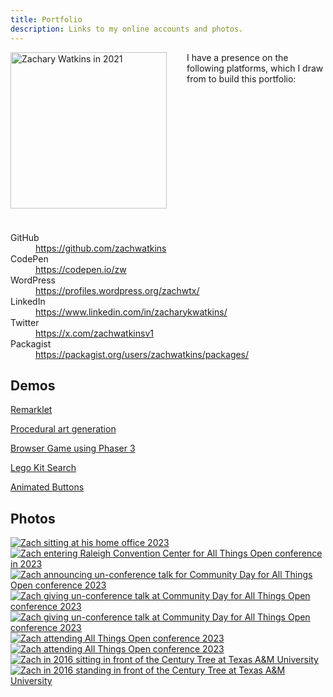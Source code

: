 ```yaml
---
title: Portfolio
description: Links to my online accounts and photos.
---
```


<p style="float:left;margin:0 2rem 1.5rem 0;"><a href="/img/profile/20210719_074933.jpg" title="Zachary Watkins in 2021"><img src="/img/profile/20210719_074933-thumbnail.jpg" alt="Zachary Watkins in 2021" width="250" /></a></p>

I have a presence on the following platforms, which I draw from to build this portfolio:

<br style="clear:both" />

<dl>
  <dt>GitHub</dt>
  <dd><a href="https://github.com/zachwatkins">https://github.com/zachwatkins</a></dd>
  <dt>CodePen</dt>
  <dd><a href="https://codepen.io/zw">https://codepen.io/zw</a></dd>
  <dt>WordPress</dt>
  <dd><a href="https://profiles.wordpress.org/zachwtx/">https://profiles.wordpress.org/zachwtx/</a></dd>
  <dt>LinkedIn</dt>
  <dd><a href="https://www.linkedin.com/in/zacharykwatkins/">https://www.linkedin.com/in/zacharykwatkins/</a></dd>
  <dt>Twitter</dt>
  <dd><a href="https://x.com/zachwatkinsv1">https://x.com/zachwatkinsv1</a></dd>
  <dt>Packagist</dt>
  <dd><a href="https://packagist.org/users/zachwatkins/packages/">https://packagist.org/users/zachwatkins/packages/</a></dd>
</dl>

## Demos

[Remarklet](./remarklet/)

[Procedural art generation](./procedural-art-generation/)

[Browser Game using Phaser 3](./phaser-game/)

[Lego Kit Search](./lego-kit-search/)

[Animated Buttons](./animated-buttons/)

## Photos

[![Zach sitting at his home office 2023](/img/profile/20221122_081808-thumbnail.jpg)](/img/profile/20221122_081808.jpg 'Zach sitting at his home office 2023') [![Zach entering Raleigh Convention Center for All Things Open conference in 2023](/img/profile/20231015_085123-thumbnail.jpg)](/img/profile/20231015_085123.jpg 'Zach entering Raleigh Convention Center for All Things Open conference in 2023') [![Zach announcing un-conference talk for Community Day for All Things Open conference 2023](/img/profile/53316525957_bba8a3c644_q.jpg)](/img/profile/53316525957_bba8a3c644_c.jpg 'Zach announcing un-conference talk for Community Day for All Things Open conference 2023') [![Zach giving un-conference talk at Community Day for All Things Open conference 2023](/img/profile/53316501642_2802ac22b9_q.jpg)](/img/profile/53316501642_2802ac22b9_c.jpg 'Zach giving un-conference talk at Community Day for All Things Open conference 2023') [![Zach giving un-conference talk at Community Day for All Things Open conference 2023](/img/profile/53317608718_e16af69253_q.jpg)](/img/profile/53317608718_e16af69253_c.jpg 'Zach giving un-conference talk at Community Day for All Things Open conference 2023') [![Zach attending All Things Open conference 2023](/img/profile/53318172658_3d0e313ea4_q.jpg)](/img/profile/53318172658_3d0e313ea4_c.jpg 'Zach attending All Things Open conference 2023') [![Zach attending All Things Open conference 2023](/img/profile/53318257788_b3fa33c38e_q.jpg)](/img/profile/53318257788_b3fa33c38e_c.jpg 'Zach attending All Things Open conference 2023') [![Zach in 2016 sitting in front of the Century Tree at Texas A&M University](/img/profile/2016-century-tree-sitting-thumbnail.jpg)](/img/profile/2016-century-tree-sitting.jpg 'Zach in 2016 sitting in front of the Century Tree at Texas A&M University') [![Zach in 2016 standing in front of the Century Tree at Texas A&M University](/img/profile/2016-century-tree-thumbnail.jpg)](/img/profile/2016-century-tree.jpg 'Zach in 2016 standing in front of the Century Tree at Texas A&M University')
